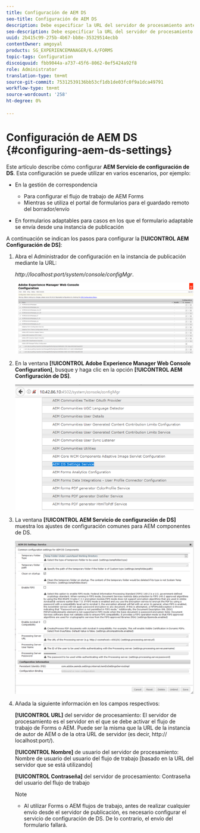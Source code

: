```yaml
---
title: Configuración de AEM DS
seo-title: Configuración de AEM DS
description: Debe especificar la URL del servidor de procesamiento antes de enviar un formulario.
seo-description: Debe especificar la URL del servidor de procesamiento antes de enviar un formulario.
uuid: 2b415c99-275b-4b67-bb8e-35329514ecbb
contentOwner: amgoyal
products: SG_EXPERIENCEMANAGER/6.4/FORMS
topic-tags: Configuration
discoiquuid: fbb9044a-a737-45f6-8062-0ef5424a92f8
role: Administrator
translation-type: tm+mt
source-git-commit: 75312539136bb53cf1db1de03fc0f9a1dca49791
workflow-type: tm+mt
source-wordcount: '258'
ht-degree: 0%

---
```



# Configuración de AEM DS {#configuring-aem-ds-settings}

Este artículo describe cómo configurar **AEM Servicio de configuración de DS**. Esta configuración se puede utilizar en varios escenarios, por ejemplo:

* En la gestión de correspondencia

   * Para configurar el flujo de trabajo de AEM Forms
   * Mientras se utiliza el portal de formularios para el guardado remoto del borrador/envío

* En formularios adaptables para casos en los que el formulario adaptable se envía desde una instancia de publicación

A continuación se indican los pasos para configurar la **[!UICONTROL AEM Configuración de DS]**:

1. Abra el Administrador de configuración en la instancia de publicación mediante la URL:

   *http://localhost:port/system/console/configMgr*.

   ![aem_web_configuration_console](assets/aem_web_configuration_console.png)

1. En la ventana **[!UICONTROL Adobe Experience Manager Web Console Configuration]**, busque y haga clic en la opción **[!UICONTROL AEM Configuración de DS]**.

   ![ds_settings](assets/ds_settings.png)

1. La ventana **[!UICONTROL AEM Servicio de configuración de DS]** muestra los ajustes de configuración comunes para AEM componentes de DS.

   ![ds_settings_1](assets/ds_settings_1.png)

1. Añada la siguiente información en los campos respectivos:

   **[!UICONTROL URL]** del servidor de procesamiento: El servidor de procesamiento es el servidor en el que se debe activar el flujo de trabajo de Forms o AEM. Puede ser la misma que la URL de la instancia de autor de AEM o de la otra URL de servidor (es decir, http:// localhost:port/).

   **[!UICONTROL Nombre]** de usuario del servidor de procesamiento: Nombre de usuario del usuario del flujo de trabajo  [basado en la URL del servidor que se está utilizando]

   **[!UICONTROL Contraseña]** del servidor de procesamiento: Contraseña del usuario del flujo de trabajo

   >[!NOTE]
   >
   >* Al utilizar Forms o AEM flujos de trabajo, antes de realizar cualquier envío desde el servidor de publicación, es necesario configurar el servicio de configuración de DS. De lo contrario, el envío del formulario fallará.

